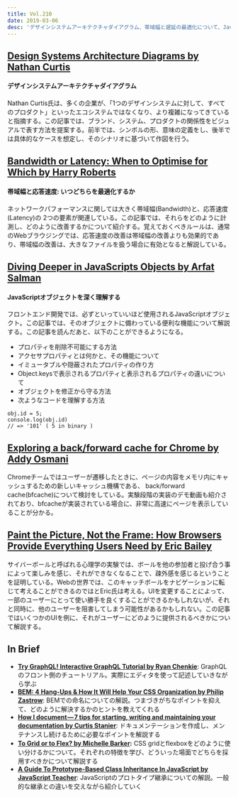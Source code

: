 ```yaml
---
title: Vol.210
date: 2019-03-06
desc: 'デザインシステムアーキテクチャダイアグラム、帯域幅と遅延の最適化について、JavaScriptオブジェクトを深く理解する、ほか計10リンク'
---
```


## [Design Systems Architecture Diagrams by Nathan Curtis](https://medium.com/eightshapes-llc/design-systems-architecture-diagrams-3fc13ec979e3)

#### デザインシステムアーキテクチャダイアグラム

Nathan Curtis氏は、多くの企業が、「1つのデザインシステムに対して、すべてのプロダクト」といったエコシステムではなくなり、より複雑になってきていると指摘する。この記事では、ブランド、システム、プロダクトの関係性をビジュアルで表す方法を提案する。前半では、シンボルの形、意味の定義をし、後半では具体的なケースを想定し、そのシナリオに基づいて作図を行う。

## [Bandwidth or Latency: When to Optimise for Which by Harry Roberts](https://csswizardry.com/2019/01/bandwidth-or-latency-when-to-optimise-which/)

#### 帯域幅と応答速度: いつどちらを最適化するか

ネットワークパフォーマンスに関しては大きく帯域幅(Bandwidth)と、応答速度(Latency)の
2つの要素が関連している。この記事では、それらをどのように計測し、どのように改善するかについて紹介する。覚えておくべきルールは、通常のWebブラウジングでは、応答速度の改善は帯域幅の改善よりも効果的であり、帯域幅の改善は、大きなファイルを扱う場合に有効となると解説している。

## [Diving Deeper in JavaScripts Objects by Arfat Salman](https://blog.bitsrc.io/diving-deeper-in-javascripts-objects-318b1e13dc12)

#### JavaScriptオブジェクトを深く理解する

フロントエンド開発では、必ずといっていいほど使用されるJavaScriptオブジェクト。この記事では、そのオブジェクトに備わっている便利な機能について解説する。この記事を読んだあと、以下のことができるようになる。

- プロパティを削除不可能にする方法
- アクセサプロパティとは何かと、その機能について
- イミュータブルや隠蔽されたプロパティの作り方
- Object.keysで表示されるプロパティと表示されるプロパティの違いについて
- オブジェクトを修正から守る方法
- 次ようなコードを理解する方法

```
obj.id = 5;
console.log(obj.id)
// => '101' ( 5 in binary )
```

## [Exploring a back/forward cache for Chrome by Addy Osmani](https://addyosmani.com/blog/back-forward-cache/)

Chromeチームではユーザーが遷移したときに、ページの内容をメモリ内にキャッシュするための新しいキャッシュ機構である、 back/forward cache(bfcache)について検討をしている。実験段階の実装のデモ動画も紹介されており、bfcacheが実装されている場合に、非常に高速にページを表示していることが分かる。

## [Paint the Picture, Not the Frame: How Browsers Provide Everything Users Need by Eric Bailey](https://alistapart.com/article/paint-the-picture-not-the-frame)

サイバーボールと呼ばれる心理学の実験では、ボールを他の参加者と投げ合う事によって楽しみを感じ、それができなくなることで、疎外感を感じるということを証明している。Webの世界では、このキャッチボールをナビゲーションに転じて考えることができるのではとEric氏は考える。UIを変更することによって、一部のユーザーにとって使い勝手を良くすることができるかもしれないが、それと同時に、他のユーザーを阻害してしまう可能性があるかもしれない。この記事ではいくつかのUIを例に、それがユーザーにどのように提供されるべきかについて解説する。

## In Brief
- [**Try GraphQL! Interactive GraphQL Tutorial by Ryan Chenkie**](https://trygql.com/): GraphQLのフロント側のチュートリアル。実際にエディタを使って記述していきながら学ぶ
- [**BEM: 4 Hang-Ups & How It Will Help Your CSS Organization by Philip Zastrow**](https://seesparkbox.com/foundry/bem_css_organization): BEMでの命名についての解説。つまづきがちなポイントを抑えて、どのように解決するかのヒントを教えてくれる
- [**How I document — 7 tips for starting, writing and maintaining your documentation by Curtis Stanier**](https://blog.usejournal.com/how-i-document-7-tips-for-starting-writing-and-maintaining-your-documentation-6e858af64c0): ドキュメンテーションを作成し、メンテナンスし続けるために必要なポイントを解説する
- [**To Grid or to Flex? by Michelle Barker**](https://css-irl.info/to-grid-or-to-flex/)**:** CSS gridとflexboxをどのように使い分けるかについて。それぞれの特徴を学び、どういった場面でどちらを採用すべきかについて解説する
- [**A Guide To Prototype-Based Class Inheritance In JavaScript by JavaScript Teacher**](https://medium.com/@js_tut/a-guide-to-prototype-based-class-inheritance-in-javascript-849d3c3ddca): JavaScriptのプロトタイプ継承についての解説。一般的な継承との違いを交えながら紹介していく

